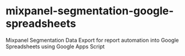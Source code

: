 mixpanel-segmentation-google-spreadsheets
=========================================

Mixpanel Segmentation Data Export for report automation into Google Spreadsheets using Google Apps Script

